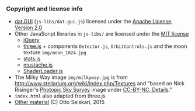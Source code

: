---
---

### Copyright and license info

 * [dat.GUI](http://code.google.com/p/dat-gui) (`js-libs/dat.gui.js`)  licensed under the [Apache License, Version 2.0](http://www.apache.org/licenses/LICENSE-2.0)
 * Other JavaScript libraries in `js-libs/` are licensed under the [MIT license](https://tldrlegal.com/license/mit-license)
   - [jQuery](https://jquery.org)
   - [three.js](https://threejs.org) + components `Detector.js`, `OrbitControls.js` and the moon texture `img/moon_1024.jpg`
   - [stats.js](https://github.com/mrdoob/stats.js)
   - [mustache.js](https://github.com/janl/mustache.js)
   - [ShaderLoader.js](https://github.com/codecruzer/webgl-shader-loader-js)
 * The Milky Way image `img/milkyway.jpg` is from http://www.stellarium.org/wiki/index.php/Textures and "based on Nick Risinger's [Photopic Sky Survey](http://skysurvey.org/) image under [CC-BY-NC. Details](http://creativecommons.org/licenses/by-nc/2.0/)."
 * `index.html` also adapted from three.js
 * [Other material](https://github.com/oseiskar/black-hole) (C) Otto Seiskari, 2015
